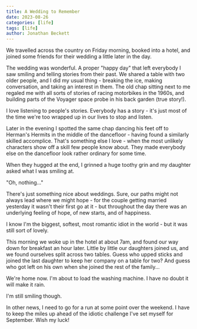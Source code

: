 ```yaml
---
title: A Wedding to Remember
date: 2023-08-26
categories: [life]
tags: [life]
author: Jonathan Beckett
---
```


We travelled across the country on Friday morning, booked into a hotel, and joined some friends for their wedding a little later in the day.

The wedding was wonderful. A proper "happy day" that left everybody I saw smiling and telling stories from their past. We shared a table with two older people, and I did my usual thing - breaking the ice, making conversation, and taking an interest in them. The old chap sitting next to me regaled me with all sorts of stories of racing motorbikes in the 1960s, and building parts of the Voyager space probe in his back garden (true story!).

I love listening to people's stories. Everybody has a story - it's just most of the time we're too wrapped up in our lives to stop and listen.

Later in the evening I spotted the same chap dancing his feet off to Herman's Hermits in the middle of the dancefloor - having found a similarly skilled accomplice. That's something else I love - when the most unlikely characters show off a skill few people know about. They made everybody else on the dancefloor look rather ordinary for some time.

When they hugged at the end, I grinned a huge toothy grin and my daughter asked what I was smiling at.

"Oh, nothing..."

There's just something nice about weddings. Sure, our paths might not always lead where we might hope - for the couple getting married yesterday it wasn't their first go at it - but throughout the day there was an underlying feeling of hope, of new starts, and of happiness.

I know I'm the biggest, softest, most romantic idiot in the world - but it was still sort of lovely.

This morning we woke up in the hotel at about 7am, and found our way down for breakfast an hour later. Little by little our daughters joined us, and we found ourselves split across two tables. Guess who upped sticks and joined the last daughter to keep her company on a table for two? And guess who got left on his own when she joined the rest of the family...

We're home now. I'm about to load the washing machine. I have no doubt it will make it rain.

I'm still smiling though.

In other news, I need to go for a run at some point over the weekend. I have to keep the miles up ahead of the idiotic challenge I've set myself for September. Wish my luck!